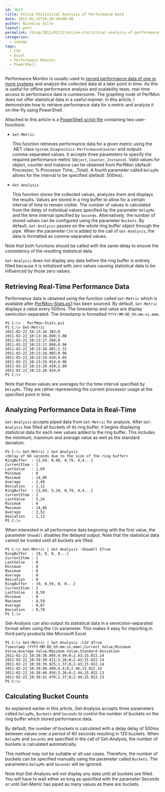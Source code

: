 ```yaml
---
id: 1617
title: Online Statistical Analysis of Performance Data
date: 2011-02-22T19:38:20+00:00
author: Nicholas Dille
layout: post
permalink: /blog/2011/02/22/online-statistical-analysis-of-performance-data/
categories:
  - sepago
tags:
  - CSV
  - Excel
  - Performance Monitor
  - PowerShell
---
```

Performance Monitor is usually used to [record performance data of one or more systems](/blog/2009/11/02/performance-monitoring-part-7-using-performance-monitor-with-a-database) and analyze the collected data at a later point in time. As this is useful for offline performance analysis and scalability tests, real-time access to performance data is cumbersome. The graphing node of PerfMon does not offer statistical data in a useful manner. In this article, I demonstrate how to retrieve performance data for a metric and analyze it on-the-fly using PowerShell.

<!--more-->

Attached to this article is a [PowerShell script file](/media/2011/02/perfmon-stats.zip) containing two user-functions:

  * `Get-Metric`
  
    This function retrieves performance data for a given metric using the .NET class `System.Diagnostics.PerformanceCounter` and outputs comma-separated values. It accepts three parameters to specify the required performance metric (`Object`, `Counter`, `Instance`). Valid values for object, counter and instance can be obtained from PerfMon (default: Processor, % Processor Time, _Total). A fourth parameter called `DelayMs` allows for the interval to be specified (default: 500ms).

  * `Get-Analysis`
  
    This function stores the collected values, analyzes them and displays the results. Values are stored in a ring buffer to allow for a certain interval of time to remain visible. The number of values is calculated from the delay of individual values specified by the parameter `DelayMs` and the time interval specified by `Seconds`. Alternatively, the number of stored values can be configured using the parameter `Buckets`. By default, `Get-Analysis` passes on the whole ring buffer object through the pipe. When the parameter `CSV` is added to the call of `Get-Analysis`, the data is formatted as comma-separated values.

Note that both functions should be called with the same delay to ensure the consistency of the resulting statistical data.

`Get-Analysis` does not display any data before the ring buffer is entirely filled because it is initialized with zero values causing statistical data to be influenced by those zero values.

## Retrieving Real-Time Performance Data

Performance data is obtained using the function called `Get-Metric` which is available after [PerfMon-Stats.ps1](/media/2011/02/perfmon-stats.zip) has been sourced. By default, `Get-Metric` displays a value every 500ms. The timestamp and value are display semicolon-separated. The timestamp is formatted `YYYY-MM-DD_hh:mm:ss.mmm`.
  
```
PS C:\> . PerfMon-Stats.ps1
PS C:\> Get-Metric
2011-02-22_10:13:16.383;0
2011-02-22_10:13:16.890;3.08
2011-02-22_10:13:17.394;0
2011-02-22_10:13:17.898;0.96
2011-02-22_10:13:18.401;2.31
2011-02-22_10:13:18.905;0.96
2011-02-22_10:13:19.410;4.05
2011-02-22_10:13:19.914;0.96
2011-02-22_10:13:20.420;2.89
2011-02-22_10:13:20.924;0
PS C:\>
```
  
Note that these values are averages for the time interval specified by `DelayMs`. They are rather representing the current processor usage at the specified point in time.

## Analyzing Performance Data in Real-Time

`Get-Analysis` accepts piped data from `Get-Metric` for analysis. After `Get-Analysis` has filled all buckets of its ring buffer, it begins displaying statistical data for each new values added to the ring buffer. This includes the minimum, maximum and average value as well as the standard deviation.
  
```
PS C:\> Get-Metric | Get-Analysis
<delay of 60 seconds due to the size of the ring buffer>
RingBuffer  : {2,69, 0,98, 0,79, 4,4...}
CurrentItem : 1
LastValue   : 2,69
Minimum     : 0
Maximum     : 14,86
Average     : 2,49
Deviation   : 2,12
RingBuffer  : {2,69, 5,24, 0,79, 4,4...}
CurrentItem : 2
LastValue   : 5,24
Minimum     : 0
Maximum     : 14,86
Average     : 2,52
Deviation   : 2,13
PS C:\>
```
  
When interested in all performance data beginning with the first value, the parameter `ShowAll` disables the delayed output. Note that the statistical data cannot be trusted until all buckets are filled.
  
```
PS C:\> Get-Metric | Get-Analysis -ShowAll $True
RingBuffer  : {0, 0, 0, 0...}
CurrentItem : 1
LastValue   : 0
Minimum     : 0
Maximum     : 0
Average     : 0
Deviation   : 0
RingBuffer  : {0, 8,59, 0, 0...}
CurrentItem : 2
LastValue   : 8,59
Minimum     : 0
Maximum     : 8,59
Average     : 0,07
Deviation   : 0,78
PS C:\>
```
  
Get-Analysis can also output its statistical data in a semicolon-separated format when using the `CSV` parameter. This makes it easy for importing in third party products like Microsoft Excel.
  
```
PS C:\> Get-Metric | Get-Analysis -CSV $True
Timestamp (YYYY-MM-DD_hh:mm:ss.mmm);Current Value;Minimum Value;Average Value;Maximum Value;Standard Deviation
2011-02-22_10:38:38.895;4.99;0;2.43;15.022.14
2011-02-22_10:38:39.411;3.26;0;2.43;15.022.14
2011-02-22_10:38:39.925;1.37;0;2.43;15.022.14
2011-02-22_10:38:40.440;4.4;0;2.46;15.022.14
2011-02-22_10:38:40.956;3.26;0;2.44;15.022.13
2011-02-22_10:38:41.470;1.37;0;2.44;15.022.13
PS C:\>
```

## Calculating Bucket Counts

As explained earlier in this article, Get-Analysis accepts three parameters called `DelayMs`, `Buckets` and `Seconds` to control the number of buckets on the ring buffer which stored performance data.

By default, the number of buckets is calculated with a delay delay of 500ms between values over a period of 60 seconds resulting in 120 buckets. When `DelayMs` and `Seconds` are specified in the call of Get-Analysis, the number of buckets is calculated automatically.

This method may not be suitable or all use cases. Therefore, the number of buckets can be specified manually using the parameter called `Buckets`. The parameters `DelayMs` and `Seconds` will be ignored.

Note that Get-Analysis will not display any data until all buckets are filled. You will have to wait either as long as specified with the parameter Seconds or until Get-Metric has piped as many values as there are buckets.
